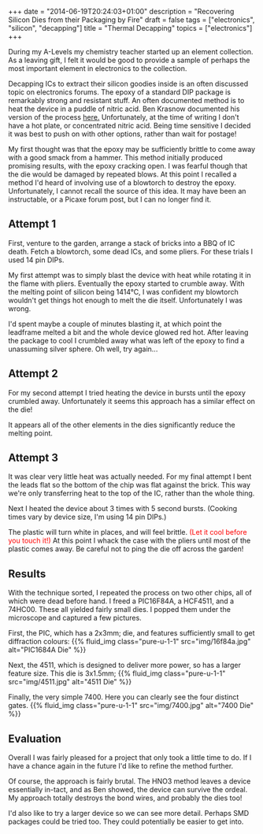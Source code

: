 +++
date = "2014-06-19T20:24:03+01:00"
description = "Recovering Silicon Dies from their Packaging by Fire"
draft = false
tags = ["electronics", "silicon", "decapping"]
title = "Thermal Decapping"
topics = ["electronics"]
+++

During my A-Levels my chemistry teacher started up an element collection. As a
leaving gift, I felt it would be good to provide a sample of perhaps the most
important element in electronics to the collection.

Decapping ICs to extract their silicon goodies inside is an often discussed
topic on electronics forums. The epoxy of a standard DIP package is remarkably
strong and resistant stuff. An often documented method is to heat the device
in a puddle of nitric acid. Ben Krasnow documented his version of the process
[here.](http://benkrasnow.blogspot.co.uk/2012/08/decapping-ics-removing-epoxy-packaging.html)
Unfortunately, at the time of writing I don't have a hot plate, or
concentrated nitric acid. Being time sensitive I decided it was best to push
on with other options, rather than wait for postage!

My first thought was that the epoxy may be sufficiently brittle to come away
with a good smack from a hammer. This method initially produced promising
results, with the epoxy cracking open. I was fearful though that the die would
be damaged by repeated blows. At this point I recalled a method I'd heard of
involving use of a blowtorch to destroy the epoxy. Unfortunately, I cannot
recall the source of this idea. It may have been an instructable, or a Picaxe
forum post, but I can no longer find it.

## Attempt 1
First, venture to the garden, arrange a stack of bricks into a BBQ of IC
death. Fetch a blowtorch, some dead ICs, and some pliers. For these trials I
used 14 pin DIPs.

My first attempt was to simply blast the device with heat while rotating it in
the flame with pliers. Eventually the epoxy started to crumble away. With the
melting point of silicon being 1414&deg;C, I was confident my blowtorch
wouldn't get things hot enough to melt the die itself. Unfortunately I was
wrong.

I'd spent maybe a couple of minutes blasting it, at which point the leadframe
melted a bit and the whole device glowed red hot. After leaving the package to
cool I crumbled away what was left of the epoxy to find a unassuming silver
sphere. Oh well, try again...

## Attempt 2

For my second attempt I tried heating the device in bursts until the epoxy
crumbled away. Unfortunately it seems this approach has a similar effect on
the die!

It appears all of the other elements in the dies significantly reduce the
melting point.

## Attempt 3

It was clear very little heat was actually needed. For my final attempt I bent
the leads flat so the bottom of the chip was flat against the brick. This way
we're only transferring heat to the top of the IC, rather than the whole
thing.

Next I heated the device about 3 times with 5 second bursts. (Cooking times
vary by device size, I'm using 14 pin DIPs.)

The plastic will turn white in places, and will feel brittle. <span
style="color: #ff0000">(Let it cool before you touch it!)</span> At this
point I whack the case with the pliers until most of the plastic comes away.
Be careful not to ping the die off across the garden!

## Results

With the technique sorted, I repeated the process on two other chips, all of
which were dead before hand. I freed a PIC16F84A, a HCF4511, and a 74HC00.
These all yielded fairly small dies. I popped them under the microscope and
captured a few pictures.

First, the PIC, which has a 2x3mm; die, and features sufficiently small to get
diffraction colours:
{{% fluid_img class="pure-u-1-1" src="img/16f84a.jpg" alt="PIC1684A Die" %}}

Next, the 4511, which is designed to deliver more power, so has a larger
feature size. This die is 3x1.5mm;
{{% fluid_img class="pure-u-1-1" src="img/4511.jpg" alt="4511 Die" %}}

Finally, the very simple 7400. Here you can clearly see the four distinct
gates.
{{% fluid_img class="pure-u-1-1" src="img/7400.jpg" alt="7400 Die" %}}

## Evaluation

Overall I was fairly pleased for a project that only took a little time to do.
If I have a chance again in the future I'd like to refine the method
further.

Of course, the approach is fairly brutal. The HNO3 method leaves a device
essentially in-tact, and as Ben showed, the device can survive the ordeal. My
approach totally destroys the bond wires, and probably the dies too!

I'd also like to try a larger device so we can see more detail. Perhaps SMD
packages could be tried too. They could potentially be easier to get into.

